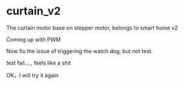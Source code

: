 # curtain_v2
The curtain motor base on stepper motor, belongs to smart home v2

Coming up with PWM

Now fix the issue of triggering the watch dog, but not test.

test fail...., feels like a shit

OK，I will try it again